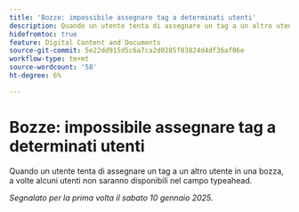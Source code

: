 ```yaml
---
title: 'Bozze: impossibile assegnare tag a determinati utenti'
description: Quando un utente tenta di assegnare un tag a un altro utente in una bozza, a volte alcuni utenti non saranno disponibili nel campo typeahead.
hidefromtoc: true
feature: Digital Content and Documents
source-git-commit: 5e22dd915d5c6a7ca2d0285f83824d4df36af06e
workflow-type: tm+mt
source-wordcount: '58'
ht-degree: 6%

---
```


# Bozze: impossibile assegnare tag a determinati utenti

Quando un utente tenta di assegnare un tag a un altro utente in una bozza, a volte alcuni utenti non saranno disponibili nel campo typeahead.

_Segnalato per la prima volta il sabato 10 gennaio 2025._
